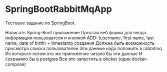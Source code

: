 # SpringBootRabbitMqApp

Тестовое задание по SpringBoot.

Написать Spring-Boot приложение
Простая веб форма для ввода информации пользователя и кнопкой ADD: (username, first name, last name, date of birth) + timestamp создания
Должна быть возможность просмотра списка пользователей
Эти данные надо положить в rabbitmq
Из которого потом это же приложение читало бы эти данные
И сохраняло бы в postgres
Все это запустить в docker (один docker-compose)
